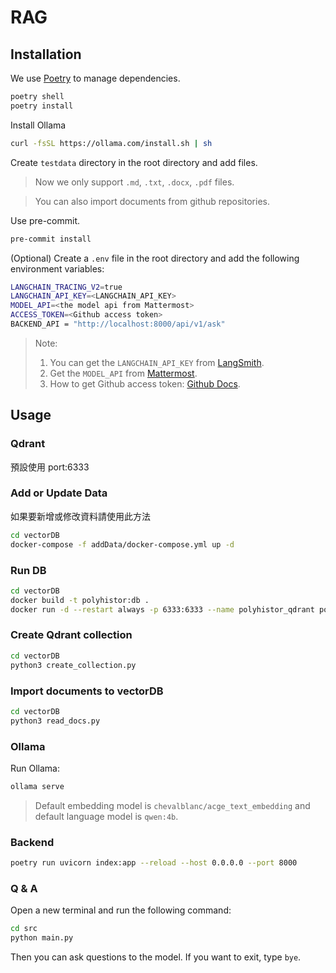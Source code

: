 # RAG

## Installation

We use [Poetry](https://python-poetry.org/) to manage dependencies.

```bash
poetry shell
poetry install
```

Install Ollama
```bash
curl -fsSL https://ollama.com/install.sh | sh
```


Create `testdata` directory in the root directory and add files.

> Now we only support `.md`, `.txt`, `.docx`, `.pdf` files.

> You can also import documents from github repositories.

Use pre-commit.
```bash
pre-commit install
```


(Optional) Create a `.env` file in the root directory and add the following environment variables:

```bash
LANGCHAIN_TRACING_V2=true
LANGCHAIN_API_KEY=<LANGCHAIN_API_KEY>
MODEL_API=<the model api from Mattermost>
ACCESS_TOKEN=<Github access token>
BACKEND_API = "http://localhost:8000/api/v1/ask"
```
> Note:
> 1. You can get the `LANGCHAIN_API_KEY` from [LangSmith](https://www.langchain.com/langsmith).
> 2. Get the `MODEL_API` from [Mattermost](https://chat.coscup.org/coscup/pl/hjez3dwmtjbk8du1rih9ne66wo).
> 3. How to get Github access token: [Github Docs](https://docs.github.com/en/authentication/keeping-your-account-and-data-secure/managing-your-personal-access-tokens).


## Usage

### Qdrant
預設使用 port:6333
### Add or Update Data
如果要新增或修改資料請使用此方法
```bash
cd vectorDB
docker-compose -f addData/docker-compose.yml up -d  
```
### Run DB
```bash
cd vectorDB
docker build -t polyhistor:db .
docker run -d --restart always -p 6333:6333 --name polyhistor_qdrant polyhistor:db
```

### Create Qdrant collection
```bash
cd vectorDB
python3 create_collection.py
```

### Import documents to vectorDB
```bash
cd vectorDB
python3 read_docs.py
```

### Ollama

Run Ollama:
```bash
ollama serve
```
> Default embedding model is `chevalblanc/acge_text_embedding` and default language model is `qwen:4b`.

### Backend
```bash
poetry run uvicorn index:app --reload --host 0.0.0.0 --port 8000
```

### Q & A

Open a new terminal and run the following command:
```bash
cd src
python main.py
```

Then you can ask questions to the model.
If you want to exit, type `bye`.
